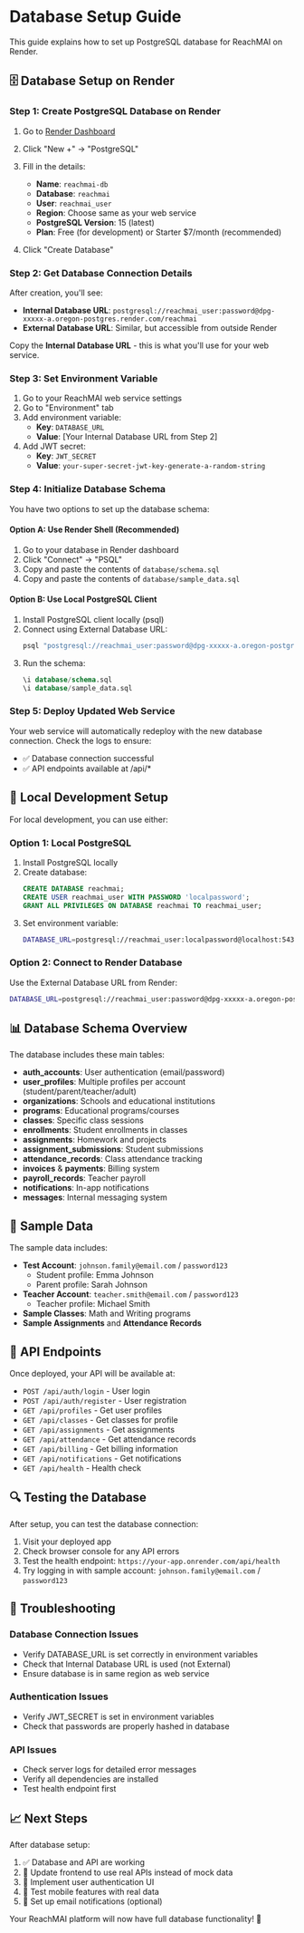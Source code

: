 # Database Setup Guide

This guide explains how to set up PostgreSQL database for ReachMAI on Render.

## 🗄️ Database Setup on Render

### Step 1: Create PostgreSQL Database on Render

1. Go to [Render Dashboard](https://dashboard.render.com)
2. Click "New +" → "PostgreSQL"
3. Fill in the details:
   - **Name**: `reachmai-db`
   - **Database**: `reachmai`
   - **User**: `reachmai_user`
   - **Region**: Choose same as your web service
   - **PostgreSQL Version**: 15 (latest)
   - **Plan**: Free (for development) or Starter $7/month (recommended)

4. Click "Create Database"

### Step 2: Get Database Connection Details

After creation, you'll see:
- **Internal Database URL**: `postgresql://reachmai_user:password@dpg-xxxxx-a.oregon-postgres.render.com/reachmai`
- **External Database URL**: Similar, but accessible from outside Render

Copy the **Internal Database URL** - this is what you'll use for your web service.

### Step 3: Set Environment Variable

1. Go to your ReachMAI web service settings
2. Go to "Environment" tab
3. Add environment variable:
   - **Key**: `DATABASE_URL`
   - **Value**: [Your Internal Database URL from Step 2]
4. Add JWT secret:
   - **Key**: `JWT_SECRET`
   - **Value**: `your-super-secret-jwt-key-generate-a-random-string`

### Step 4: Initialize Database Schema

You have two options to set up the database schema:

#### Option A: Use Render Shell (Recommended)

1. Go to your database in Render dashboard
2. Click "Connect" → "PSQL"
3. Copy and paste the contents of `database/schema.sql`
4. Copy and paste the contents of `database/sample_data.sql`

#### Option B: Use Local PostgreSQL Client

1. Install PostgreSQL client locally (psql)
2. Connect using External Database URL:
   ```bash
   psql "postgresql://reachmai_user:password@dpg-xxxxx-a.oregon-postgres.render.com/reachmai?sslmode=require"
   ```
3. Run the schema:
   ```sql
   \i database/schema.sql
   \i database/sample_data.sql
   ```

### Step 5: Deploy Updated Web Service

Your web service will automatically redeploy with the new database connection. Check the logs to ensure:
- ✅ Database connection successful
- ✅ API endpoints available at /api/*

## 🔧 Local Development Setup

For local development, you can use either:

### Option 1: Local PostgreSQL

1. Install PostgreSQL locally
2. Create database:
   ```sql
   CREATE DATABASE reachmai;
   CREATE USER reachmai_user WITH PASSWORD 'localpassword';
   GRANT ALL PRIVILEGES ON DATABASE reachmai TO reachmai_user;
   ```
3. Set environment variable:
   ```bash
   DATABASE_URL=postgresql://reachmai_user:localpassword@localhost:5432/reachmai
   ```

### Option 2: Connect to Render Database

Use the External Database URL from Render:
```bash
DATABASE_URL=postgresql://reachmai_user:password@dpg-xxxxx-a.oregon-postgres.render.com/reachmai
```

## 📊 Database Schema Overview

The database includes these main tables:

- **auth_accounts**: User authentication (email/password)
- **user_profiles**: Multiple profiles per account (student/parent/teacher/adult)
- **organizations**: Schools and educational institutions
- **programs**: Educational programs/courses
- **classes**: Specific class sessions
- **enrollments**: Student enrollments in classes
- **assignments**: Homework and projects
- **assignment_submissions**: Student submissions
- **attendance_records**: Class attendance tracking
- **invoices** & **payments**: Billing system
- **payroll_records**: Teacher payroll
- **notifications**: In-app notifications
- **messages**: Internal messaging system

## 🔐 Sample Data

The sample data includes:
- **Test Account**: `johnson.family@email.com` / `password123`
  - Student profile: Emma Johnson
  - Parent profile: Sarah Johnson
- **Teacher Account**: `teacher.smith@email.com` / `password123`
  - Teacher profile: Michael Smith
- **Sample Classes**: Math and Writing programs
- **Sample Assignments** and **Attendance Records**

## 🚀 API Endpoints

Once deployed, your API will be available at:

- `POST /api/auth/login` - User login
- `POST /api/auth/register` - User registration
- `GET /api/profiles` - Get user profiles
- `GET /api/classes` - Get classes for profile
- `GET /api/assignments` - Get assignments
- `GET /api/attendance` - Get attendance records
- `GET /api/billing` - Get billing information
- `GET /api/notifications` - Get notifications
- `GET /api/health` - Health check

## 🔍 Testing the Database

After setup, you can test the database connection:

1. Visit your deployed app
2. Check browser console for any API errors
3. Test the health endpoint: `https://your-app.onrender.com/api/health`
4. Try logging in with sample account: `johnson.family@email.com` / `password123`

## 🐛 Troubleshooting

### Database Connection Issues
- Verify DATABASE_URL is set correctly in environment variables
- Check that Internal Database URL is used (not External)
- Ensure database is in same region as web service

### Authentication Issues
- Verify JWT_SECRET is set in environment variables
- Check that passwords are properly hashed in database

### API Issues
- Check server logs for detailed error messages
- Verify all dependencies are installed
- Test health endpoint first

## 📈 Next Steps

After database setup:
1. ✅ Database and API are working
2. 🔄 Update frontend to use real APIs instead of mock data
3. 🎨 Implement user authentication UI
4. 📱 Test mobile features with real data
5. 🔔 Set up email notifications (optional)

Your ReachMAI platform will now have full database functionality! 🎉